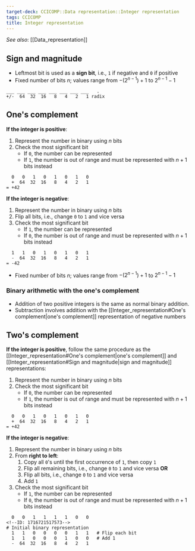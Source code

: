 ```yaml
---
target-deck: CCICOMP::Data representation::Integer representation
tags: CCICOMP
title: Integer representation
---
```


*See also*: [[Data_representation]]

## Sign and magnitude

- Leftmost bit is used as a **sign bit**, i.e., `1` if negative and `0` if positive
- Fixed number of bits $n$; values range from $-(2^{n-1}) + 1$ to $2^{n-1} - 1$

```
___ ___ ___ ___ ___ ___ ___ ___   .
+/-  64  32  16   8   4   2   1 radix
```

<!--ID: 1696773990133-->

## One's complement

**If the integer is positive**:
1. Represent the number in binary using $n$ bits
2. Check the most significant bit
	- If `0`, the number can be represented
	- If `1`, the number is out of range and must be represented with $n+1$ bits instead

```
  0   0   1   0   1   0   1   0
  +  64  32  16   8   4   2   1
= +42
```

**If the integer is negative**:
1. Represent the number in binary using $n$ bits
2. Flip all bits, i.e., change `0` to `1` and vice versa
3. Check the most significant bit
	- If `1`, the number can be represented
	- If `0`, the number is out of range and must be represented with $n+1$ bits instead

```
  1   1   0   1   0   1   0   1
  -  64  32  16   8   4   2   1
= -42
```

- Fixed number of bits $n$; values range from $-(2^{n-1}) + 1$ to $2^{n-1} - 1$
<!--ID: 1696773990140-->

### Binary arithmetic with the one's complement

- Addition of two positive integers is the same as normal binary addition.
- Subtraction involves addition with the [[Integer_representation#One's complement|one's complement]] representation of negative numbers
<!--ID: 1696773990145-->

## Two's complement

**If the integer is positive**, follow the same procedure as the [[Integer_representation#One's complement|one's complement]] and [[Integer_representation#Sign and magnitude|sign and magnitude]] representations:
1. Represent the number in binary using $n$ bits
2. Check the most significant bit
	- If `0`, the number can be represented
	- If `1`, the number is out of range and must be represented with $n+1$ bits instead

```
  0   0   1   0   1   0   1   0
  +  64  32  16   8   4   2   1
= +42
```

**If the integer is negative**:
1. Represent the number in binary using $n$ bits
2. From **right to left**:
	1. Copy all `0`'s until the first occurrence of `1`, then copy `1`
	2. Flip all remaining bits, i.e., change `0` to `1` and vice versa
	**OR**
	1. Flip all bits, i.e., change `0` to `1` and vice versa
	2. Add `1`
1. Check the most significant bit
	- If `1`, the number can be represented
	- If `0`, the number is out of range and must be represented with $n+1$ bits instead

```
  0   0   1   1   1   1   0   0   
<!--ID: 1716721517573-->
# Initial binary representation
  1   1   0   0   0   0   1   1   # Flip each bit
  1   1   0   0   0   1   0   0   # Add 1
  -  64  32  16   8   4   2   1   
```

<!--ID: 1696773990151-->